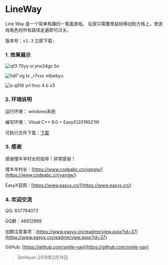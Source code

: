 # LineWay

Line Way 是一个简单有趣的一笔画游戏。
玩家只需要用鼠标移动到方格上，使游戏角色将所有路径走遍即可过关。

<kbd>版本号：v1.3</kbd>
<kbd>立即下载:</kbd>
### 1. 效果展示
![qf3 70yy oi jmx34gs 5o](https://user-images.githubusercontent.com/42087739/53140154-d1bafc80-35c6-11e9-81fd-a0584a1dad1e.png)

![hd7 og tx _r7vxc mbwbyu](https://user-images.githubusercontent.com/42087739/53141012-86561d80-35c9-11e9-8ce8-f8ebd2758b6a.png)

![e q918 yrl lhoc 4 b x3](https://user-images.githubusercontent.com/42087739/53140987-72122080-35c9-11e9-8fae-2bc9c38e30aa.png)

### 2. 环境说明
运行环境： windows系统

编写环境： Vitual C++ 6.0 + EasyX(20190219)

可执行文件下载：[<kbd>下载</kbd>](https://github.com/smile-yan/LineWay/releases/download/LineWay(20190220)/LineWay.20190220.7z)

### 3. 感谢
感谢慢羊羊村长的指导！非常感谢！

慢羊羊村长：[https://www.codeabc.cn/yangw/](https://www.codeabc.cn/yangw/)

EasyX官网：[https://www.easyx.cn/](https://www.easyx.cn/)

### 4. 欢迎交流
QQ: 837764072 

QQ群：46612969 

加群注意事项：[https://www.easyx.cn/readme/view.aspx?id=37](https://www.easyx.cn/readme/view.aspx?id=37)

GitHub: [https://github.com/smile-yan](https://github.com/smile-yan)

> Smileyan 2019年2月14日
